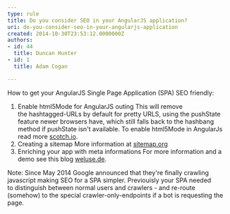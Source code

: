 ```yaml
---
type: rule
title: Do you consider SEO in your AngularJS application?
uri: do-you-consider-seo-in-your-angularjs-application
created: 2014-10-30T23:53:12.0000000Z
authors:
- id: 44
  title: Duncan Hunter
- id: 1
  title: Adam Cogan

---
```


 ​How to get your AngularJS Single Page Application (SPA) SEO friendly: 


1. Enable html5Mode for AngularJS outing
This will remove the hashtagged-URLs by default for pretty URLS, using the pushState feature newer browsers have, which still falls back to the hashbang method if pushState isn't available.​ To enable html5Mode in AngularJs read more [scotch.io​](http&#58;//scotch.io/quick-tips/js/angular/pretty-urls-in-angularjs-removing-the-hashtag).
2. Creating a sitemap
More information at [sitemap.org](http&#58;//www.sitemaps.org/protocol.html)
3. Enriching your app with meta informations
For more information and a demo see this blog [weluse.de](https&#58;//weluse.de/blog/angularjs-seo-finally-a-piece-of-cake.html).





Note: Since May 2014 Google announced that they're finally crawling javascript making SEO for a SPA simpler. Previouisly your SPA needed to distinguish between normal users and crawlers - and re-route (somehow) to the special crawler-only-endpoints if a bot is requesting the page​.​


